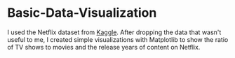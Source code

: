 # Basic-Data-Visualization

I used the Netflix dataset from [Kaggle](https://www.kaggle.com/datasets/shivamb/netflix-shows/data). After dropping the data that wasn't useful to me, I created simple visualizations with Matplotlib to show the ratio of TV shows to movies and the release years of content on Netflix.
